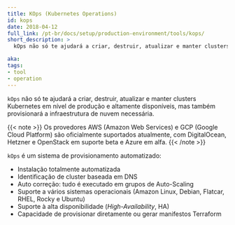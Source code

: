 ```yaml
---
title: KOps (Kubernetes Operations)
id: kops
date: 2018-04-12
full_link: /pt-br/docs/setup/production-environment/tools/kops/
short_description: >
  kOps não só te ajudará a criar, destruir, atualizar e manter clusters Kubernetes em nível de produção e altamente disponíveis, mas também provisionará a infraestrutura de nuvem necessária.

aka: 
tags:
- tool
- operation
---
```

  `kOps` não só te ajudará a criar, destruir, atualizar e manter clusters Kubernetes em nível de produção e altamente disponíveis, mas também provisionará a infraestrutura de nuvem necessária.

<!--more--> 

{{< note >}}
Os provedores AWS (Amazon Web Services) e GCP (Google Cloud Platform) são oficialmente suportados atualmente, com DigitalOcean, Hetzner e OpenStack em suporte beta e Azure em alfa.
{{< /note >}}

`kOps` é um sistema de provisionamento automatizado:
  * Instalação totalmente automatizada
  * Identificação de cluster baseada em DNS
  * Auto correção: tudo é executado em grupos de Auto-Scaling
  * Suporte a vários sistemas operacionais (Amazon Linux, Debian, Flatcar, RHEL, Rocky e Ubuntu)
  * Suporte à alta disponibilidade (_High-Availability_, HA)
  * Capacidade de provisionar diretamente ou gerar manifestos Terraform
